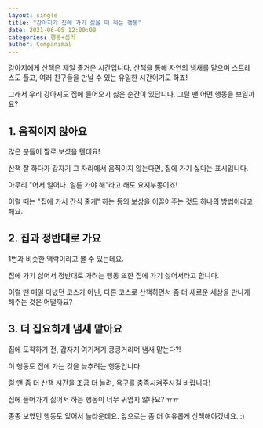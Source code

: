 ```yaml
---
layout: single
title: "강아지가 집에 가기 싫을 때 하는 행동"
date: 2021-06-05 12:00:00
categories: 행동+심리
author: Companimal
---
```


강아지에게 산책은 제일 즐거운 시간입니다. 산책을 통해 자연의 냄새를 맡으며 스트레스도 풀고, 여러 친구들을 만날 수 있는 유일한 시간이기도 하죠!

그래서 우리 강아지도 집에 들어오기 싫은 순간이 있답니다. 그럴 땐 어떤 행동을 보일까요?

## 1. 움직이지 않아요

많은 분들이 짤로 보셨을 텐데요!

산책 잘 하다가 갑자기 그 자리에서 움직이지 않는다면, 집에 가기 싫다는 표시입니다.

아무리 "어서 일어나. 얼른 가야 해"라고 해도 요지부동이죠!

이럴 때는 "집에 가서 간식 줄게" 하는 등의 보상을 이끌어주는 것도 하나의 방법이라고 해요.

## 2. 집과 정반대로 가요

1번과 비슷한 맥락이라고 볼 수 있는데요.

집에 가기 싫어서 정반대로 가려는 행동 또한 집에 가기 싫어서라고 합니다.

이럴 땐 매일 다녔던 코스가 아닌, 다른 코스로 산책하면서 좀 더 새로운 세상을 만나게 해주는 것은 어떨까요?

## 3. 더 집요하게 냄새 맡아요

집에 도착하기 전, 갑자기 여기저기 킁킁거리며 냄새 맡는다?!

이 행동도 집에 가는 것을 늦추려는 행동입니다.

럴 땐 좀 더 산책 시간을 조금 더 늘려, 욕구를 충족시켜주시길 바랍니다!

집에 들어가기 싫어서 하는 행동이 너무 귀엽지 않나요? ㅠㅠ

종종 보였던 행동도 있어서 놀라운데요. 앞으로는 좀 더 여유롭게 산책해야겠네요. :)
